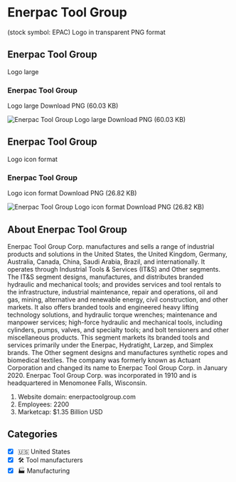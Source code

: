 # Enerpac Tool Group
 (stock symbol: EPAC) Logo in transparent PNG format

## Enerpac Tool Group
 Logo large

### Enerpac Tool Group
 Logo large Download PNG (60.03 KB)

![Enerpac Tool Group
 Logo large Download PNG (60.03 KB)](/img/orig/EPAC_BIG-d2d073e0.png)

## Enerpac Tool Group
 Logo icon format

### Enerpac Tool Group
 Logo icon format Download PNG (26.82 KB)

![Enerpac Tool Group
 Logo icon format Download PNG (26.82 KB)](/img/orig/EPAC-d2533c85.png)

## About Enerpac Tool Group


Enerpac Tool Group Corp. manufactures and sells a range of industrial products and solutions in the United States, the United Kingdom, Germany, Australia, Canada, China, Saudi Arabia, Brazil, and internationally. It operates through Industrial Tools & Services (IT&S) and Other segments. The IT&S segment designs, manufactures, and distributes branded hydraulic and mechanical tools; and provides services and tool rentals to the infrastructure, industrial maintenance, repair and operations, oil and gas, mining, alternative and renewable energy, civil construction, and other markets. It also offers branded tools and engineered heavy lifting technology solutions, and hydraulic torque wrenches; maintenance and manpower services; high-force hydraulic and mechanical tools, including cylinders, pumps, valves, and specialty tools; and bolt tensioners and other miscellaneous products. This segment markets its branded tools and services primarily under the Enerpac, Hydratight, Larzep, and Simplex brands. The Other segment designs and manufactures synthetic ropes and biomedical textiles. The company was formerly known as Actuant Corporation and changed its name to Enerpac Tool Group Corp. in January 2020. Enerpac Tool Group Corp. was incorporated in 1910 and is headquartered in Menomonee Falls, Wisconsin.

1. Website domain: enerpactoolgroup.com
2. Employees: 2200
3. Marketcap: $1.35 Billion USD


## Categories
- [x] 🇺🇸 United States
- [x] 🛠️ Tool manufacturers
- [x] 🏭 Manufacturing

